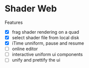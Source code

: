 # Shader Web

Features
- [x] frag shader rendering on a quad
- [x] select shader file from local disk
- [x] iTime unniform, pause and resume
- [ ] online editor
- [ ] interactive uniform ui components
- [ ] unify and prettify the ui
